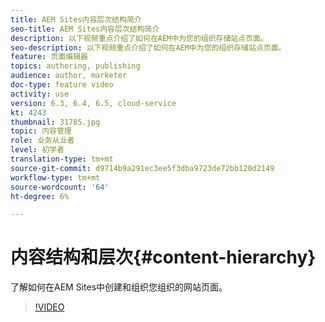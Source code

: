 ```yaml
---
title: AEM Sites内容层次结构简介
seo-title: AEM Sites内容层次结构简介
description: 以下视频重点介绍了如何在AEM中为您的组织存储站点页面。
seo-description: 以下视频重点介绍了如何在AEM中为您的组织存储站点页面。
feature: 页面编辑器
topics: authoring, publishing
audience: author, marketer
doc-type: feature video
activity: use
version: 6.3, 6.4, 6.5, cloud-service
kt: 4243
thumbnail: 31785.jpg
topic: 内容管理
role: 业务从业者
level: 初学者
translation-type: tm+mt
source-git-commit: d9714b9a291ec3ee5f3dba9723de72bb120d2149
workflow-type: tm+mt
source-wordcount: '64'
ht-degree: 6%

---
```



# 内容结构和层次{#content-hierarchy}

了解如何在AEM Sites中创建和组织您组织的网站页面。

>[!VIDEO](https://video.tv.adobe.com/v/31785?quality=12&learn=on)
